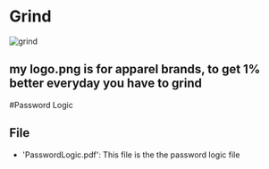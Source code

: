 # Grind
![grind](https://github.com/user-attachments/assets/13efd846-b50d-41d5-9a8e-6cdb95778d08)
## my logo.png is for apparel brands, to get 1% better everyday you have to grind
#Password Logic
## File
- 'PasswordLogic.pdf': This file is the the password logic file
